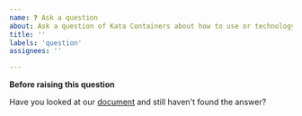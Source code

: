 ```yaml
---
name: ❓ Ask a question
about: Ask a question of Kata Containers about how to use or technology details
title: ''
labels: 'question'
assignees: ''

---
```


**Before raising this question**

Have you looked at our [document](https://github.com/kata-containers/kata-containers/tree/main/docs) and still haven't found the answer?
